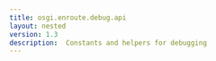```yaml
---
title: osgi.enroute.debug.api
layout: nested
version: 1.3
description:  Constants and helpers for debugging
---
```


